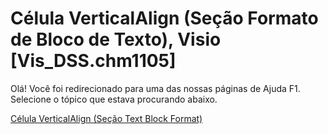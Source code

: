 
# Célula VerticalAlign (Seção Formato de Bloco de Texto), Visio [Vis_DSS.chm1105]

Olá! Você foi redirecionado para uma das nossas páginas de Ajuda F1. Selecione o tópico que estava procurando abaixo.

[Célula VerticalAlign (Seção Text Block Format)](http://msdn.microsoft.com/library/ff34a23b-2881-864f-42e4-871c4fde0992%28Office.15%29.aspx)

